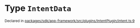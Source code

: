 # Type `IntentData`
<sub>Declared in [packages/sdk/app-framework/src/plugins/IntentPlugin/intent.ts:9](https://github.com/dxos/dxos/blob/5b3d9243a/packages/sdk/app-framework/src/plugins/IntentPlugin/intent.ts#L9)</sub>






